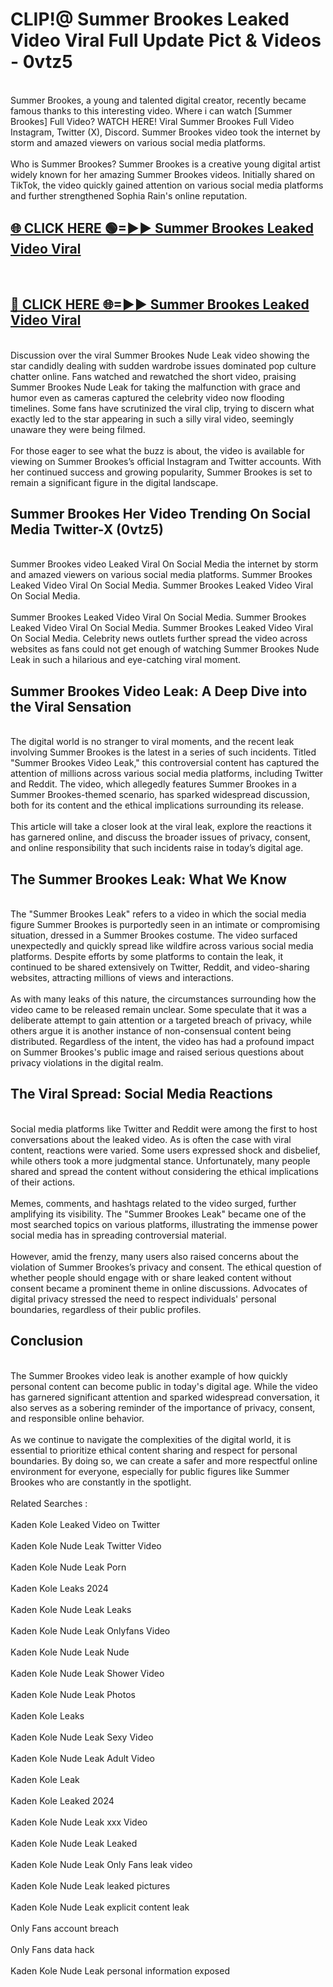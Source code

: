# CLIP!@ Summer Brookes Leaked Video Viral Full Update Pict & Videos - 0vtz5
<br>
Summer Brookes, a young and talented digital creator, recently became famous thanks to this interesting video. Where i can watch [Summer Brookes] Full Video? WATCH HERE! Viral Summer Brookes Full Video Instagram, Twitter (X), Discord. Summer Brookes video took the internet by storm and amazed viewers on various social media platforms.
<br><br>
Who is Summer Brookes? Summer Brookes is a creative young digital artist widely known for her amazing Summer Brookes videos. Initially shared on TikTok, the video quickly gained attention on various social media platforms and further strengthened Sophia Rain's online reputation.
<br>
<h2><a href="https://bestclip.site?title=Summer_Brookes">🌐 CLICK HERE 🟢=►► Summer Brookes Leaked Video Viral</a></h2>
<br>
<h2><a href="https://bestclip.site?title=Summer_Brookes">🔴 CLICK HERE 🌐=►► Summer Brookes Leaked Video Viral</a></h2>
<br>
Discussion over the viral Summer Brookes Nude Leak video showing the star candidly dealing with sudden wardrobe issues dominated pop culture chatter online. Fans watched and rewatched the short video, praising Summer Brookes Nude Leak for taking the malfunction with grace and humor even as cameras captured the celebrity video now flooding timelines. Some fans have scrutinized the viral clip, trying to discern what exactly led to the star appearing in such a silly viral video, seemingly unaware they were being filmed.
<br><br>
For those eager to see what the buzz is about, the video is available for viewing on Summer Brookes’s official Instagram and Twitter accounts. With her continued success and growing popularity, Summer Brookes is set to remain a significant figure in the digital landscape.
<br>
<h2>Summer Brookes Her Video Trending On Social Media Twitter-X (0vtz5)</h2>
<br>
Summer Brookes video Leaked Viral On Social Media the internet by storm and amazed viewers on various social media platforms. Summer Brookes Leaked Video Viral On Social Media. Summer Brookes Leaked Video Viral On Social Media.
<br><br>
Summer Brookes Leaked Video Viral On Social Media. Summer Brookes Leaked Video Viral On Social Media. Summer Brookes Leaked Video Viral On Social Media. Celebrity news outlets further spread the video across websites as fans could not get enough of watching Summer Brookes Nude Leak in such a hilarious and eye-catching viral moment.
<br>
<h2>Summer Brookes Video Leak: A Deep Dive into the Viral Sensation</h2>
<br>
The digital world is no stranger to viral moments, and the recent leak involving Summer Brookes is the latest in a series of such incidents. Titled "Summer Brookes Video Leak," this controversial content has captured the attention of millions across various social media platforms, including Twitter and Reddit. The video, which allegedly features Summer Brookes in a Summer Brookes-themed scenario, has sparked widespread discussion, both for its content and the ethical implications surrounding its release.
<br><br>
This article will take a closer look at the viral leak, explore the reactions it has garnered online, and discuss the broader issues of privacy, consent, and online responsibility that such incidents raise in today’s digital age.
<br>
<h2>The Summer Brookes Leak: What We Know</h2>
<br>
The "Summer Brookes Leak" refers to a video in which the social media figure Summer Brookes is purportedly seen in an intimate or compromising situation, dressed in a Summer Brookes costume. The video surfaced unexpectedly and quickly spread like wildfire across various social media platforms. Despite efforts by some platforms to contain the leak, it continued to be shared extensively on Twitter, Reddit, and video-sharing websites, attracting millions of views and interactions.
<br><br>
As with many leaks of this nature, the circumstances surrounding how the video came to be released remain unclear. Some speculate that it was a deliberate attempt to gain attention or a targeted breach of privacy, while others argue it is another instance of non-consensual content being distributed. Regardless of the intent, the video has had a profound impact on Summer Brookes's public image and raised serious questions about privacy violations in the digital realm.
<br>
<h2>The Viral Spread: Social Media Reactions</h2>
<br>
Social media platforms like Twitter and Reddit were among the first to host conversations about the leaked video. As is often the case with viral content, reactions were varied. Some users expressed shock and disbelief, while others took a more judgmental stance. Unfortunately, many people shared and spread the content without considering the ethical implications of their actions.
<br><br>
Memes, comments, and hashtags related to the video surged, further amplifying its visibility. The "Summer Brookes Leak" became one of the most searched topics on various platforms, illustrating the immense power social media has in spreading controversial material.
<br><br>
However, amid the frenzy, many users also raised concerns about the violation of Summer Brookes’s privacy and consent. The ethical question of whether people should engage with or share leaked content without consent became a prominent theme in online discussions. Advocates of digital privacy stressed the need to respect individuals' personal boundaries, regardless of their public profiles.
<br>
<h2>Conclusion</h2>
<br>
The Summer Brookes video leak is another example of how quickly personal content can become public in today's digital age. While the video has garnered significant attention and sparked widespread conversation, it also serves as a sobering reminder of the importance of privacy, consent, and responsible online behavior.
<br><br>
As we continue to navigate the complexities of the digital world, it is essential to prioritize ethical content sharing and respect for personal boundaries. By doing so, we can create a safer and more respectful online environment for everyone, especially for public figures like Summer Brookes who are constantly in the spotlight.
<br><br>
Related Searches :
<br><br>
Kaden Kole Leaked Video on Twitter
<br><br>
Kaden Kole Nude Leak Twitter Video
<br><br>
Kaden Kole Nude Leak Porn
<br><br>
Kaden Kole Leaks 2024
<br><br>
Kaden Kole Nude Leak Leaks
<br><br>
Kaden Kole Nude Leak Onlyfans Video
<br><br>
Kaden Kole Nude Leak Nude
<br><br>
Kaden Kole Nude Leak Shower Video
<br><br>
Kaden Kole Nude Leak Photos
<br><br>
Kaden Kole Leaks
<br><br>
Kaden Kole Nude Leak Sexy Video
<br><br>
Kaden Kole Nude Leak Adult Video
<br><br>
Kaden Kole Leak
<br><br>
Kaden Kole Leaked 2024
<br><br>
Kaden Kole Nude Leak xxx Video
<br><br>
Kaden Kole Nude Leak Leaked
<br><br>
Kaden Kole Nude Leak Only Fans leak video
<br><br>
Kaden Kole Nude Leak leaked pictures
<br><br>
Kaden Kole Nude Leak explicit content leak
<br><br>
Only Fans account breach
<br><br>
Only Fans data hack
<br><br>
Kaden Kole Nude Leak personal information exposed